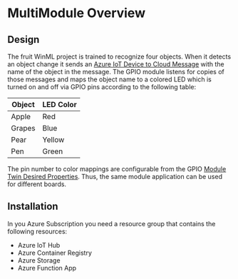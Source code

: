 # MultiModule Overview

## Design

The fruit WinML project is trained to recognize four objects.  When it detects an object change it sends an [Azure IoT Device to Cloud Message](https://docs.microsoft.com/en-us/azure/iot-hub/iot-hub-devguide-messaging
) with the name of the object in the message.
The GPIO module listens for copies of those messages and maps the object name to a colored LED which is turned on and off via GPIO pins according to the following table:

|Object|LED Color|
|------|---------|
| Apple | Red |
| Grapes | Blue |
| Pear | Yellow |
| Pen | Green |

The pin number to color mappings are configurable from the GPIO [Module Twin Desired Properties](https://docs.microsoft.com/en-us/azure/iot-hub/iot-hub-devguide-module-twins).  Thus, the same module application can be used for different boards.

## Installation

In you Azure Subscription you need a resource group that contains the following resources:

* Azure IoT Hub
* Azure Container Registry
* Azure Storage
* Azure Function App
